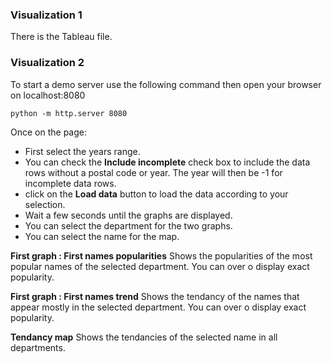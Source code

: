 ### Visualization 1

There is the Tableau file.

### Visualization 2

To start a demo server use the following command then open your browser on localhost:8080
```
python -m http.server 8080
```

Once on the page:
* First select the years range.
* You can check the **Include incomplete** check box to include the data rows without a postal code or year. The year will then be -1 for incomplete data rows.
* click on the **Load data** button to load the data according to your selection.
* Wait a few seconds until the graphs are displayed.
* You can select the department for the two graphs.
* You can select the name for the map.

**First graph : First names popularities**
Shows the popularities of the most popular names of the selected department.
You can over o display exact popularity.

**First graph : First names trend**
Shows the tendancy of the names that appear mostly in the selected department.
You can over o display exact popularity.


**Tendancy map**
Shows the tendancies of the selected name in all departments.

